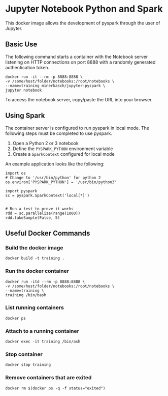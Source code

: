 # Jupyter Notebook Python and Spark

This docker image allows the development of pyspark through the user of Jupyter.

## Basic Use

The following command starts a container with the Notebook server listening on HTTP connections on port 8888 with a randomly generated authentication token.

    docker run -it --rm -p 8888:8888 \
    -v /some/host/folder/notebooks:/root/notebooks \
    --name=training minerkasch/jupyter-pyspark \
    jupyter notebook

To access the notebook server, copy/paste the URL into your browser.


## Using Spark

The container server is configured to run pyspark in local mode. The following steps must be completed to use pyspark.

1. Open a Python 2 or 3 notebook
2. Define the `PYSPARK_PYTHON` environment variable
3. Create a `SparkContext` configured for local mode

An example application looks like the following: 

    import os
    # Change to '/usr/bin/python' for python 2
    os.environ['PYSPARK_PYTHON'] = '/usr/bin/python3'

    import pyspark
    sc = pyspark.SparkContext('local[*]')


    # Run a test to prove it works
    rdd = sc.parallelize(range(1000))
    rdd.takeSample(False, 5)


## Useful Docker Commands


### Build the docker image

    docker build -t training .


### Run the docker container

    docker run -itd --rm -p 8888:8888 \
    -v /some/host/folder/notebooks:/root/notebooks \
    --name=training \
    training /bin/bash


### List running containers
    
    docker ps


### Attach to a running container

    docker exec -it training /bin/ash


### Stop container

    docker stop training


### Remove containers that are exited

    docker rm $(docker ps -q -f status="exited")

